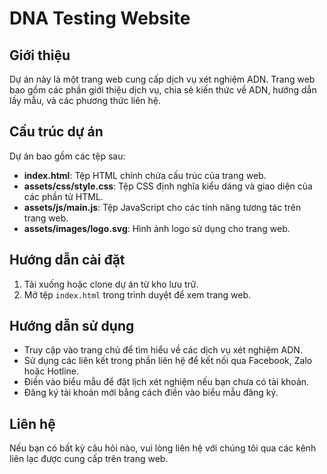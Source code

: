 # DNA Testing Website

## Giới thiệu
Dự án này là một trang web cung cấp dịch vụ xét nghiệm ADN. Trang web bao gồm các phần giới thiệu dịch vụ, chia sẻ kiến thức về ADN, hướng dẫn lấy mẫu, và các phương thức liên hệ.

## Cấu trúc dự án
Dự án bao gồm các tệp sau:
- **index.html**: Tệp HTML chính chứa cấu trúc của trang web.
- **assets/css/style.css**: Tệp CSS định nghĩa kiểu dáng và giao diện của các phần tử HTML.
- **assets/js/main.js**: Tệp JavaScript cho các tính năng tương tác trên trang web.
- **assets/images/logo.svg**: Hình ảnh logo sử dụng cho trang web.

## Hướng dẫn cài đặt
1. Tải xuống hoặc clone dự án từ kho lưu trữ.
2. Mở tệp `index.html` trong trình duyệt để xem trang web.

## Hướng dẫn sử dụng
- Truy cập vào trang chủ để tìm hiểu về các dịch vụ xét nghiệm ADN.
- Sử dụng các liên kết trong phần liên hệ để kết nối qua Facebook, Zalo hoặc Hotline.
- Điền vào biểu mẫu để đặt lịch xét nghiệm nếu bạn chưa có tài khoản.
- Đăng ký tài khoản mới bằng cách điền vào biểu mẫu đăng ký.

## Liên hệ
Nếu bạn có bất kỳ câu hỏi nào, vui lòng liên hệ với chúng tôi qua các kênh liên lạc được cung cấp trên trang web.